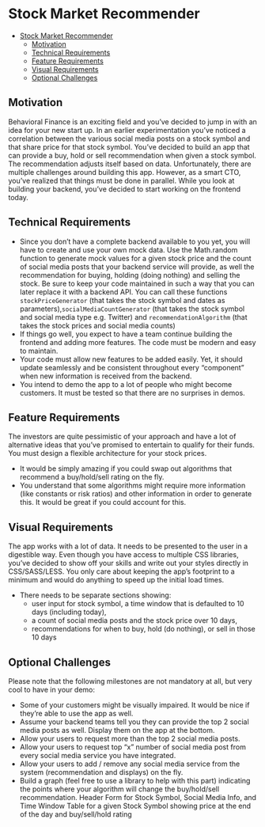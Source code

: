 # Stock Market Recommender

<!-- TOC -->

- [Stock Market Recommender](#stock-market-recommender)
  - [Motivation](#motivation)
  - [Technical Requirements](#technical-requirements)
  - [Feature Requirements](#feature-requirements)
  - [Visual Requirements](#visual-requirements)
  - [Optional Challenges](#optional-challenges)

<!-- /TOC -->

## Motivation

Behavioral Finance is an exciting field and you’ve decided to jump in with an idea for your new start up.
In an earlier experimentation you’ve noticed a correlation between the various social media posts on a
stock symbol and that share price for that stock symbol.
You’ve decided to build an app that can provide a buy, hold or sell recommendation when given a stock
symbol. The recommendation adjusts itself based on data.
Unfortunately, there are multiple challenges around building this app. However, as a smart CTO, you’ve
realized that things must be done in parallel. While you look at building your backend, you’ve decided to
start working on the frontend today.

## Technical Requirements

- Since you don’t have a complete backend available to you yet, you will have to create and use your own mock data. Use the Math.random function to generate mock values for a given stock price and the count of social media posts that your backend service will provide, as well the recommendation for buying, holding (doing nothing) and selling the stock. Be sure to keep your code maintained in such a way that you can later replace it with a backend API. You can call these functions `stockPriceGenerator` (that takes the stock symbol and dates as parameters),`socialMediaCountGenerator` (that takes the stock symbol and social media type e.g. Twitter) and `recommendationAlgorithm` (that takes the stock prices and social media counts)
- If things go well, you expect to have a team continue building the frontend and adding more features. The code must be modern and easy to maintain.
- Your code must allow new features to be added easily. Yet, it should update seamlessly and be consistent throughout every “component” when new information is received from the backend.
- You intend to demo the app to a lot of people who might become customers. It must be tested so that there are no surprises in demos.

## Feature Requirements

The investors are quite pessimistic of your approach and have a lot of alternative ideas that you’ve promised to entertain to qualify for their funds. You must design a flexible architecture for your
stock prices.

- It would be simply amazing if you could swap out algorithms that recommend a buy/hold/sell rating on the fly.
- You understand that some algorithms might require more information (like constants or risk ratios) and other information in order to generate this. It would be great if you could account for
this.

## Visual Requirements

The app works with a lot of data. It needs to be presented to the user in a digestible way. Even though you have access to multiple CSS libraries, you’ve decided to show off your skills and write
out your styles directly in CSS/SASS/LESS. You only care about keeping the app’s footprint to a minimum and would do anything to speed up the initial load times.

- There needs to be separate sections showing:
  - user input for stock symbol, a time window that is defaulted to 10 days (including
today),
  - a count of social media posts and the stock price over 10 days,
  - recommendations for when to buy, hold (do nothing), or sell in those 10 days

## Optional Challenges

Please note that the following milestones are not mandatory at all, but very cool to have in your
demo:

- Some of your customers might be visually impaired. It would be nice if they’re able to use the app as well.
- Assume your backend teams tell you they can provide the top 2 social media posts as well.
Display them on the app at the bottom.
- Allow your users to request more than the top 2 social media posts.
- Allow your users to request top “x” number of social media post from every social media service
you have integrated.
- Allow your users to add / remove any social media service from the system (recommendation
and displays) on the fly.
- Build a graph (feel free to use a library to help with this part) indicating the points where your
algorithm will change the buy/hold/sell recommendation.
Header
Form for Stock Symbol, Social Media Info, and Time Window
Table for a given Stock Symbol showing price at the end of the day and buy/sell/hold rating